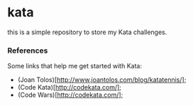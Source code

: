 # kata
this is a simple repository to store my Kata challenges.

### References

Some links that help me get started with Kata:

- (Joan Tolos)[http://www.joantolos.com/blog/katatennis/];
- (Code Kata)[http://codekata.com/];
- (Code Wars)[http://codekata.com/];
